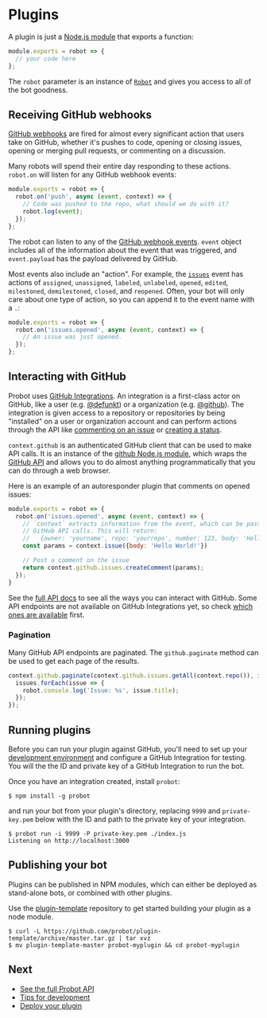 # Plugins

A plugin is just a [Node.js module](https://nodejs.org/api/modules.html) that exports a function:

```js
module.exports = robot => {
  // your code here
};
```

The `robot` parameter is an instance of [`Robot`](/lib/robot.js) and gives you access to all of the bot goodness.

## Receiving GitHub webhooks

[GitHub webhooks](https://developer.github.com/webhooks/) are fired for almost every significant action that users take on GitHub, whether it's pushes to code, opening or closing issues, opening or merging pull requests, or commenting on a discussion.

Many robots will spend their entire day responding to these actions. `robot.on` will listen for any GitHub webhook events:

```js
module.exports = robot => {
  robot.on('push', async (event, context) => {
    // Code was pushed to the repo, what should we do with it?
    robot.log(event);
  });
};
```

The robot can listen to any of the [GitHub webhook events](https://developer.github.com/webhooks/#events). `event` object includes all of the information about the event that was triggered, and `event.payload` has the payload delivered by GitHub.

Most events also include an "action". For example, the [`issues`](https://developer.github.com/v3/activity/events/types/#issuesevent) event has actions of `assigned`, `unassigned`, `labeled`, `unlabeled`, `opened`, `edited`, `milestoned`, `demilestoned`, `closed`, and `reopened`. Often, your bot will only care about one type of action, so you can append it to the event name with a `.`:

```js
module.exports = robot => {
  robot.on('issues.opened', async (event, context) => {
    // An issue was just opened.
  });
};
```

## Interacting with GitHub

Probot uses [GitHub Integrations](https://developer.github.com/early-access/integrations/). An integration is a first-class actor on GitHub, like a user (e.g. [@defunkt](https://github/defunkt)) or a organization (e.g. [@github](https://github.com/github)). The integration is given access to a repository or repositories by being "installed" on a user or organization account and can perform actions through the API like [commenting on an issue](https://developer.github.com/v3/issues/comments/#create-a-comment) or [creating a status](https://developer.github.com/v3/repos/statuses/#create-a-status).

`context.github` is an authenticated GitHub client that can be used to make API calls. It is an instance of the [github Node.js module](https://github.com/mikedeboer/node-github), which wraps the [GitHub API](https://developer.github.com/v3/) and allows you to do almost anything programmatically that you can do through a web browser.

Here is an example of an autoresponder plugin that comments on opened issues:

```js
module.exports = robot => {
  robot.on('issues.opened', async (event, context) => {
    // `context` extracts information from the event, which can be passed to
    // GitHub API calls. This will return:
    //   {owner: 'yourname', repo: 'yourrepo', number: 123, body: 'Hello World!}
    const params = context.issue({body: 'Hello World!'})

    // Post a comment on the issue
    return context.github.issues.createComment(params);
  });
}
```

See the [full API docs](https://mikedeboer.github.io/node-github/) to see all the ways you can interact with GitHub. Some API endpoints are not available on GitHub Integrations yet, so check [which ones are available](https://developer.github.com/early-access/integrations/available-endpoints/) first.

### Pagination

Many GitHub API endpoints are paginated. The `github.paginate` method can be used to get each page of the results.

```js
context.github.paginate(context.github.issues.getAll(context.repo()), issues => {
  issues.forEach(issue => {
    robot.console.log('Issue: %s', issue.title);
  });
});
```

## Running plugins

Before you can run your plugin against GitHub, you'll need to set up your [development environment](development.md) and configure a GitHub Integration for testing. You will the the ID and private key of a GitHub Integration to run the bot.

Once you have an integration created, install `probot`:

```
$ npm install -g probot
```

and run your bot from your plugin's directory, replacing `9999` and `private-key.pem` below with the ID and path to the private key of your integration.

```
$ probot run -i 9999 -P private-key.pem ./index.js
Listening on http://localhost:3000
```

## Publishing your bot

Plugins can be published in NPM modules, which can either be deployed as stand-alone bots, or combined with other plugins.

Use the [plugin-template](https://github.com/probot/plugin-template) repository to get started building your plugin as a node module.

```
$ curl -L https://github.com/probot/plugin-template/archive/master.tar.gz | tar xvz
$ mv plugin-template-master probot-myplugin && cd probot-myplugin
```

## Next

- [See the full Probot API](https://probot.github.io/probot/latest/)
- [Tips for development](development.md)
- [Deploy your plugin](deployment.md)
